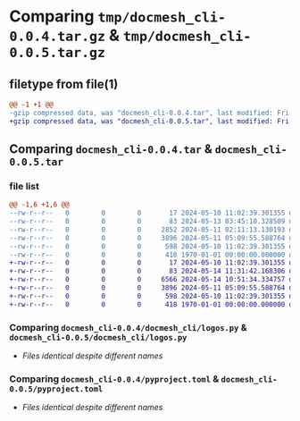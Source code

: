 # Comparing `tmp/docmesh_cli-0.0.4.tar.gz` & `tmp/docmesh_cli-0.0.5.tar.gz`

## filetype from file(1)

```diff
@@ -1 +1 @@
-gzip compressed data, was "docmesh_cli-0.0.4.tar", last modified: Fri Jan  1 00:00:00 2016, max compression
+gzip compressed data, was "docmesh_cli-0.0.5.tar", last modified: Fri Jan  1 00:00:00 2016, max compression
```

## Comparing `docmesh_cli-0.0.4.tar` & `docmesh_cli-0.0.5.tar`

### file list

```diff
@@ -1,6 +1,6 @@
--rw-r--r--   0        0        0       17 2024-05-10 11:02:39.301355 docmesh_cli-0.0.4/README.md
--rw-r--r--   0        0        0       83 2024-05-13 03:45:10.328509 docmesh_cli-0.0.4/docmesh_cli/__init__.py
--rw-r--r--   0        0        0     2852 2024-05-11 02:11:13.130193 docmesh_cli-0.0.4/docmesh_cli/client.py
--rw-r--r--   0        0        0     3896 2024-05-11 05:09:55.588764 docmesh_cli-0.0.4/docmesh_cli/logos.py
--rw-r--r--   0        0        0      598 2024-05-10 11:02:39.301355 docmesh_cli-0.0.4/pyproject.toml
--rw-r--r--   0        0        0      418 1970-01-01 00:00:00.000000 docmesh_cli-0.0.4/PKG-INFO
+-rw-r--r--   0        0        0       17 2024-05-10 11:02:39.301355 docmesh_cli-0.0.5/README.md
+-rw-r--r--   0        0        0       83 2024-05-14 11:31:42.168306 docmesh_cli-0.0.5/docmesh_cli/__init__.py
+-rw-r--r--   0        0        0     6566 2024-05-14 10:51:34.334757 docmesh_cli-0.0.5/docmesh_cli/client.py
+-rw-r--r--   0        0        0     3896 2024-05-11 05:09:55.588764 docmesh_cli-0.0.5/docmesh_cli/logos.py
+-rw-r--r--   0        0        0      598 2024-05-10 11:02:39.301355 docmesh_cli-0.0.5/pyproject.toml
+-rw-r--r--   0        0        0      418 1970-01-01 00:00:00.000000 docmesh_cli-0.0.5/PKG-INFO
```

### Comparing `docmesh_cli-0.0.4/docmesh_cli/logos.py` & `docmesh_cli-0.0.5/docmesh_cli/logos.py`

 * *Files identical despite different names*

### Comparing `docmesh_cli-0.0.4/pyproject.toml` & `docmesh_cli-0.0.5/pyproject.toml`

 * *Files identical despite different names*

